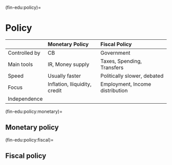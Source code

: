 (fin-edu:policy)=
# Policy

|                                  | Monetary Policy                  | Fiscal Policy                           |
| :------------------------------- | :------------------------------- | :-------------------------------------- |
| Controlled by                    | CB                               | Government                              |
| Main tools                       | IR, Money supply                 | Taxes, Spending, Transfers              |
| Speed                            | Usually faster                   | Politically slower, debated             |
| Focus                            | Inflation, lliquidity, credit    | Employment, Income distribution         |
| Independence                     |                                  |                                         |


(fin-edu:policy:monetary)=
## Monetary policy

(fin-edu:policy:fiscal)=
## Fiscal policy

